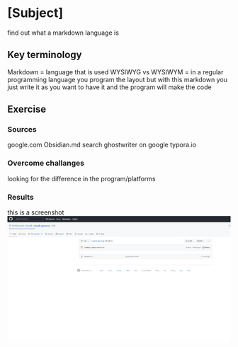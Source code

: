 # [Subject]
find out what a markdown language is

## Key terminology
Markdown = language that is used
WYSIWYG vs WYSIWYM = in a regular programming language you program the layout but with this markdown you just write it as you want to have it and the program will make the code

## Exercise
### Sources
google.com
Obsidian.md
search ghostwriter on google
typora.io


### Overcome challanges
looking for the difference in the program/platforms

### Results
this is a screenshot 
![screenshot](../00_includes/file.jpg)
